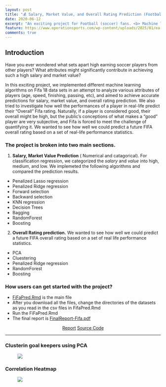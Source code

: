 ```yaml
---
layout: post
title: "💰 Salary, Market Value, and Overall Rating Prediction (Football: Soccer)"
date: 2020-06-12
excerpt: "An exciting project for Football (soccer) fans. <b> Machine learning algorithms: R</b> "
feature: https://www.operationsports.com/wp-content/uploads/2025/01/ea-fc-25-announces-team-of-the-year.png?w=1200
comments: true
---
```


## Introduction
Have you ever wondered what sets apart high earning soccer players from other players? What attributes might significantly contribute in achieving such a high salary and market value?

In this exciting project, we implemented different machine learning algorithms on Fifa 18 data sets in an attempt to analyze various attributes of players (age, speed, finishing, passing, etc), and aimed to achieve accurate predictions for salary, market value, and overall rating prediction. We also tried to investigate how well the performances of a player in real-life predict their “Overall” Fifa rating. Naturally, if a player is considered good, their overall might be high, but the public’s conceptions of what makes a “good” player are very subjective, and Fifa is forced to meet the challenge of quantifying it. We wanted to see how well we could predict a future FIFA overall rating based on a set of real-life performance statistics.

### The project is broken into two main sections. 

1) **Salary, Market Value Prediction** ( Numerical and catagorical). For classification regression, we categorized the *salary* and *value* into high, medium, and low. We implemeted the following algorithms and compared the prediction results. 

- Penalized Lasso regression
- Penalized Ridge regression
- Forward selection
- Backward selection
- KNN regression
- Decision Trees
- Bagging
- RandomForest
- Boosting

2) **Overall Rating prediction.** We wanted to see how well we could predict a future FIFA overall rating based on a set of real life performance statistics.

- PCA
- Cluestering
- Penalized Ridge regression
- RandomForest
- Boosting

### How users can get started with the project?

- [FiFaPred.Rmd](https://github.com/gurungkshitij/fifaPrediction/blob/master/FiFaPred.Rmd) is the main file 
- After you download all the files, change the directories of the datasets as you read in the csv files in FifaPred.Rmd 
- Run the FiFaPred.Rmd
- The final report is [FinalReport-Fifa.pdf](https://github.com/gurungkshitij/fifaPrediction/blob/master/FinalReport-Fifa.pdf)

<center>
    <div class="btn-group">
        <a href="https://github.com/gurungkshitij/fifaPrediction/blob/master/FinalReport-Fifa.pdf" class="btn btn-success">Report</a>
        <a href="https://github.com/gurungkshitij/fifaPrediction" class="btn btn-info">Source Code</a></div>
</center>
<hr>

### Clusterin goal keepers using PCA          
<figure class="FULL">
    <a href='/assets/img/cluster.jpg'><img src='/assets/img/cluster.jpg'></a>
</figure>

### Correlation Heatmap
<figure class="FULL">
    <a href='/assets/img/corr.jpg'><img src='/assets/img/corr.jpg'></a>
</figure>
        



